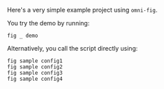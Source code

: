 
Here's a very simple example project using `omni-fig`.

You try the demo by running:

```shell
fig _ demo
```

Alternatively, you call the script directly using:

```shell
fig sample config1
fig sample config2
fig sample config3
fig sample config4
```


